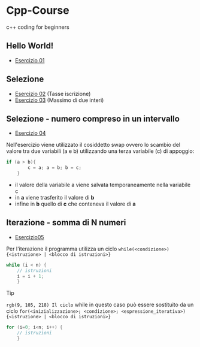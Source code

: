 # Cpp-Course
c++ coding for beginners

## Hello World!
- [Esercizio 01](https://github.com/scatanese/Cpp-Course/tree/main/Esercizio01)
## Selezione
- [Esercizio 02](https://github.com/scatanese/Cpp-Course/tree/main/Esercizio02) (Tasse iscrizione)
- [Esercizio 03](https://github.com/scatanese/Cpp-Course/tree/main/Esercizio03) (Massimo di due interi)
## Selezione - numero compreso in un intervallo
- [Esercizio 04](https://github.com/scatanese/Cpp-Course/tree/main/Esercizio04)

Nell'esercizio viene utilizzato il cosiddetto swap ovvero lo scambio del valore tra due variabili (a e b) utilizzando una terza variabile (c) di appoggio:
```cpp
if (a > b){
        c = a; a = b; b = c;
    }
```
- il valore della variabile a viene salvata temporaneamente nella variabile c
- in **a** viene trasferito il valore di **b**
- infine in **b** quello di **c** che conteneva il valore di **a**
## Iterazione - somma di N numeri
- [Esercizio05](https://github.com/scatanese/Cpp-Course/tree/main/Esercizio05)

Per l'iterazione il programma utilizza un ciclo `while(<condizione>) {<istruzione> | <blocco di istruzioni>}`
```cpp
while (i < n) {
    // istruzioni
    i = i + 1;
    }
```
> [!TIP]
> `rgb(9, 105, 218) Il ciclo` while in questo caso può essere sostituito da un ciclo `for(<inizializzazione>; <condizione>; <espressione_iterativa>) {<istruzione> | <blocco di istruzioni>}`
```cpp
for (i=0; i<n; i++) {
    // istruzioni
    }
```

